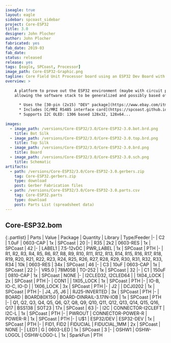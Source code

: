 ```yaml
---
iseagle: true
layout: eagle
sidebar: spcoast_sidebar
project: Core-ESP32
title: 3.0
designer: John Plocher
author: John Plocher
fabricated: yes
fab_date: 2019-03
fab_date: 
status: released
release: yes
tags: [eagle, SPCoast, Processor]
image_path: Core-ESP32-Graphic.png
tagline: Core Field Unit Processor board using an ESP32 Dev Board with Wifi, BLE and a small OLED screen
overview: >
    
    A platform to prove out the ESP32 environment (maybe with circuit python) as a field unit implementation platform,
    allowing the software stack to be generalized and possibly based off of interpreted text file based data structures rather than customized C++ code.
    
      * Uses the [30-pin (2x15) "DEV" package](https://www.ebay.com/itm/313026496469)
      * Includes [C/MRI RS485 interface card](https://spcoast.github.io/pages/CMRI-Bus-Interface.html) IO connection
      * Supports I2C OLED: 1306 based 128x32, 128x64...
    
images:
  - image_path: /versions/Core-ESP32/3.0/Core-ESP32-3.0.bot.brd.png
    title: Bot Silk
  - image_path: /versions/Core-ESP32/3.0/Core-ESP32-3.0.top.brd.png
    title: Top Silk
  - image_path: /versions/Core-ESP32/3.0/Core-ESP32-3.0.brd.png
    title: Board
  - image_path: /versions/Core-ESP32/3.0/Core-ESP32-3.0.sch.png
    title: Schematic
artifacts:
  - path: /versions/Core-ESP32/3.0/Core-ESP32-3.0.gerbers.zip
    tag: Core-ESP32.gerbers.zip
    type: download
    post: Gerber Fabrication files
  - path: /versions/Core-ESP32/3.0/Core-ESP32-3.0.parts.csv
    tag: Core-ESP32.parts
    type: download
    post: Parts List (spreadsheet data)
---
```


## Core-ESP32.bom

{:.partlist}
| Parts | Value | Package | Quantity | Library | Type/Feeder
|-
| C2 | 1.0uF | 0603-CAP | 1x | SPCoast | 20
|-
| R35 | 2k2 | 0603-RES | 1x | SPCoast | 42
|-
| LABEL1 | 7.5-12vDC | PWR_LABEL | 1x | SPCoast | PTH
|-
| R1, R2, R3, R4, R5, R6, R7, R8, R9, R10, R11, R12, R13, R14, R15, R16, R17, R18, R19, R20, R21, R22, R23, R24, R25, R26, R27, R28, R29, R30, R31, R32, R33, R34 | 10k | 0603-RES | 34x | SPCoast | 46
|-
| C3 | 10uF | 0603-CAP | 1x | SPCoast | 22
|-
| VR5.0 | 78M05B | TO-252 | 1x | SPCoast | 32
|-
| C1 | 150uF | 0810-CAP | 1x | SPCoast | NONE
|-
| I2CLED32, I2CLED64 |  | 1X04_LOCK | 2x | SPCoast | PTH
|-
| CON1 |  | 1X05_LOCK | 1x | SPCoast | PTH
|-
| IO-B, IO-C, IO-D |  | 1X06_LOCK | 3x | SPCoast | PTH
|-
| J2 |  | DCJ0202 | 1x | SPCoast | PTH
|-
| J4, J5, J6 |  | RJ25-INVERTED | 3x | SPCoast | PTH
|-
| BOARD | BOARD80X150 | BOARD-DINRAIL-3.17IN-IOB | 1x | SPCoast | PTH
|-
| Q1, Q2, Q3, Q4, Q5, Q6, Q7, Q8, Q9, Q10, Q11, Q12, Q13, Q14, Q15, Q16, Q17 | BSS138 | SOT23 | 17x | SPCoast | 63
|-
| I2C | CONNECTOR-I2CLEFT | I2C-L | 1x | SPCoast | PTH
|-
| PWROUT | CONNECTOR-POWER-R | POWER-R | 1x | SPCoast | PTH
|-
| U$1 | ESP32/DEV | ESP32-DEV | 1x | SPCoast | PTH
|-
| FID1, FID2 | FIDUCIAL | FIDUCIAL_1MM | 2x | SPCoast | NONE
|-
| LED1 | G | 0603-LED | 1x | SPCoast | 3
|-
| OSHW1 | OSHW-LOGOL | OSHW-LOGO-L | 1x | SparkFun | PTH
